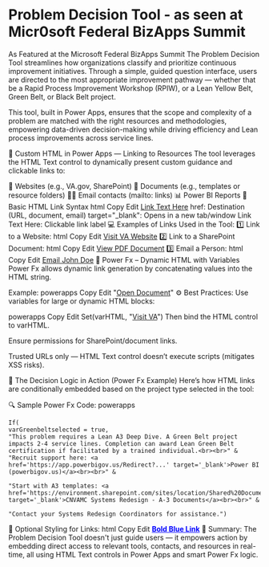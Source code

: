 # Problem Decision Tool - as seen at Micr0soft Federal BizApps Summit

As Featured at the Microsoft Federal BizApps Summit
The Problem Decision Tool streamlines how organizations classify and prioritize continuous improvement initiatives. Through a simple, guided question interface, users are directed to the most appropriate improvement pathway — whether that be a Rapid Process Improvement Workshop (RPIW), or a Lean Yellow Belt, Green Belt, or Black Belt project.

This tool, built in Power Apps, ensures that the scope and complexity of a problem are matched with the right resources and methodologies, empowering data-driven decision-making while driving efficiency and Lean process improvements across service lines.

🧩 Custom HTML in Power Apps — Linking to Resources
The tool leverages the HTML Text control to dynamically present custom guidance and clickable links to:

🔗 Websites (e.g., VA.gov, SharePoint)
📄 Documents (e.g., templates or resource folders)
👨‍💼 Email contacts (mailto: links)
📊 Power BI Reports
🔗 Basic HTML Link Syntax
html
Copy
Edit
<a href="URL_HERE" target="_blank">Link Text Here</a>
href: Destination (URL, document, email)
target="_blank": Opens in a new tab/window
Link Text Here: Clickable link label
💻 Examples of Links Used in the Tool:
1️⃣ Link to a Website:
html
Copy
Edit
<a href="https://www.va.gov" target="_blank">Visit VA Website</a>
2️⃣ Link to a SharePoint Document:
html
Copy
Edit
<a href="https://yourorg.sharepoint.com/sites/Docs/Shared%20Documents/Example.pdf" target="_blank">View PDF Document</a>
3️⃣ Email a Person:
html
Copy
Edit
<a href="mailto:john.doe@va.gov">Email John Doe</a>
🧠 Power Fx – Dynamic HTML with Variables
Power Fx allows dynamic link generation by concatenating values into the HTML string.

Example:
powerapps
Copy
Edit
"<a href='https://yourorg.sharepoint.com/sites/Docs/" & FileName.Text & "' target='_blank'>Open Document</a>"
⚙️ Best Practices:
Use variables for large or dynamic HTML blocks:

powerapps
Copy
Edit
Set(varHTML, "<a href='https://www.va.gov' target='_blank'>Visit VA</a>")
Then bind the HTML control to varHTML.

Ensure permissions for SharePoint/document links.

Trusted URLs only — HTML Text control doesn’t execute scripts (mitigates XSS risks).

🎯 The Decision Logic in Action (Power Fx Example)
Here’s how HTML links are conditionally embedded based on the project type selected in the tool:

🔍 Sample Power Fx Code:
powerapps


    If(
    varGreenbeltselected = true,
    "This problem requires a Lean A3 Deep Dive. A Green Belt project impacts 2-4 service lines. Completion can award Lean Green Belt certification if facilitated by a trained individual.<br><br>" &
    "Recruit support here: <a href='https://app.powerbigov.us/Redirect?...' target='_blank'>Power BI (powerbigov.us)</a><br><br>" &

    "Start with A3 templates: <a href='https://environment.sharepoint.com/sites/location/Shared%20Documents/...'
    target='_blank'>CNVAMC Systems Redesign - A-3 Documents</a><br><br>" &

    "Contact your Systems Redesign Coordinators for assistance.")
🎨 Optional Styling for Links:
html
Copy
Edit
<a href="https://va.gov" style="color:blue; font-weight:bold;" target="_blank">Bold Blue Link</a>
🏁 Summary:
The Problem Decision Tool doesn't just guide users — it empowers action by embedding direct access to relevant tools, contacts, and resources in real-time, all using HTML Text controls in Power Apps and smart Power Fx logic.
